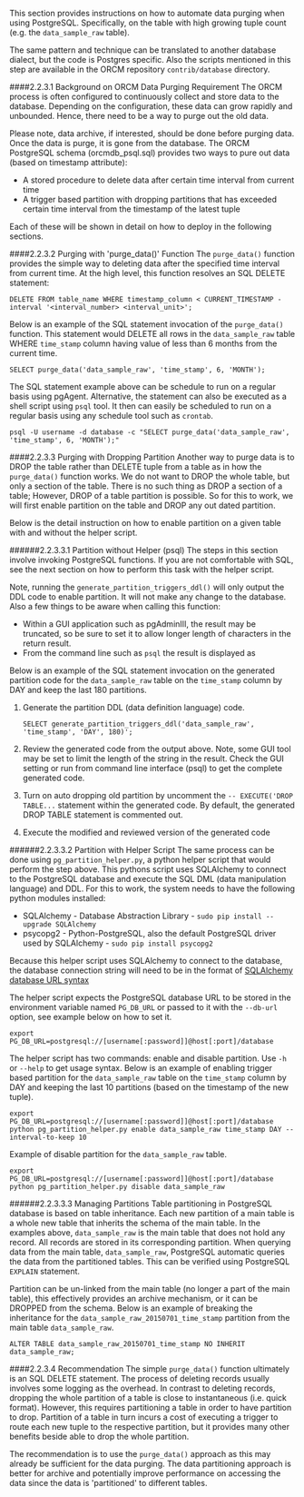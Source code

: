 This section provides instructions on how to automate data purging when using PostgreSQL.  Specifically, on the table with high growing tuple count (e.g. the `data_sample_raw` table).

The same pattern and technique can be translated to another database dialect, but the code is Postgres specific.  Also the scripts mentioned in this step are available in the ORCM repository `contrib/database` directory.

####2.2.3.1 Background on ORCM Data Purging Requirement
The ORCM process is often configured to continuously collect and store data to the database.  Depending on the configuration, these data can grow rapidly and unbounded.  Hence, there need to be a way to purge out the old data.  

Please note, data archive, if interested, should be done before purging data.  Once the data is purge, it is gone from the database.  The ORCM PostgreSQL schema (orcmdb_psql.sql) provides two ways to pure out data (based on timestamp attribute):

* A stored procedure to delete data after certain time interval from current time
* A trigger based partition with dropping partitions that has exceeded certain time interval from the timestamp of the latest tuple

Each of these will be shown in detail on how to deploy in the following sections.

####2.2.3.2 Purging with 'purge_data()' Function
The `purge_data()` function provides the simple way to deleting data after the specified time interval from current time.  At the high level, this function resolves an SQL DELETE statement:

```
DELETE FROM table_name WHERE timestamp_column < CURRENT_TIMESTAMP - interval '<interval_number> <interval_unit>';
```

Below is an example of the SQL statement invocation of the `purge_data()` function.  This statement would DELETE all rows in the `data_sample_raw` table WHERE `time_stamp` column having value of less than 6 months from the current time.

```
SELECT purge_data('data_sample_raw', 'time_stamp', 6, 'MONTH');
```

The SQL statement example above can be schedule to run on a regular basis using pgAgent.  Alternative, the statement can also be executed as a shell script using `psql` tool.  It then can easily be scheduled to run on a regular basis using any schedule tool such as `crontab`.  
 
```
psql -U username -d database -c "SELECT purge_data('data_sample_raw', 'time_stamp', 6, 'MONTH');"
```

####2.2.3.3 Purging with Dropping Partition
Another way to purge data is to DROP the table rather than DELETE tuple from a table as in how the `purge_data()` function works.  We do not want to DROP the whole table, but only a section of the table.  There is no such thing as DROP a section of a table; However, DROP of a table partition is possible.  So for this to work, we will first enable partition on the table and DROP any out dated partition.
 
Below is the detail instruction on how to enable partition on a given table with and without the helper script.

######2.2.3.3.1 Partition without Helper (psql)
The steps in this section involve invoking PostgreSQL functions.  If you are not comfortable with SQL, see the next section on how to perform this task with the helper script.

Note, running the `generate_partition_triggers_ddl()` will only output the DDL code to enable partition.  It will not make any change to the database.  Also a few things to be aware when calling this function:  
* Within a GUI application such as pgAdminIII, the result may be truncated, so be sure to set it to allow longer length of characters in the return result.
* From the command line such as `psql` the result is displayed as 

Below is an example of the SQL statement invocation on the generated partition code for the `data_sample_raw` table on the `time_stamp` column by DAY and keep the last 180 partitions.

1. Generate the partition DDL (data definition language) code.
    
    ```
    SELECT generate_partition_triggers_ddl('data_sample_raw', 'time_stamp', 'DAY', 180)';
    ```
2. Review the generated code from the output above.  Note, some GUI tool may be set to limit the length of the string in the result.  Check the GUI setting or run from command line interface (psql) to get the complete generated code.

3. Turn on auto dropping old partition by uncomment the `-- EXECUTE('DROP TABLE...` statement within the generated code.  By default, the generated DROP TABLE statement is commented out.
 
4. Execute the modified and reviewed version of the generated code

######2.2.3.3.2 Partition with Helper Script
The same process can be done using `pg_partition_helper.py`, a python helper script that would perform the step above.  This pythons script uses SQLAlchemy to connect to the PostgreSQL database and execute the SQL DML (data manipulation language) and DDL.  For this to work, the system needs to have the following python modules installed:
* SQLAlchemy - Database Abstraction Library - `sudo pip install --upgrade SQLAlchemy`
* psycopg2 - Python-PostgreSQL, also the default PostgreSQL driver used by SQLAlchemy - `sudo pip install psycopg2`

Because this helper script uses SQLAlchemy to connect to the database, the database connection string will need to be in the format of [SQLAlchemy database URL syntax](http://docs.sqlalchemy.org/en/latest/core/engines.html#database-urls) 

The helper script expects the PostgreSQL database URL to be stored in the environment variable named `PG_DB_URL` or passed to it with the `--db-url` option, see example below on how to set it.

```
export PG_DB_URL=postgresql://[username[:password]]@host[:port]/database
```

The helper script has two commands:  enable and disable partition.  Use `-h` or `--help` to get usage syntax.  Below is an example of enabling trigger based partition for the `data_sample_raw` table on the `time_stamp` column by DAY and keeping the last 10 partitions (based on the timestamp of the new tuple).

```
export PG_DB_URL=postgresql://[username[:password]]@host[:port]/database
python pg_partition_helper.py enable data_sample_raw time_stamp DAY --interval-to-keep 10 
```

Example of disable partition for the `data_sample_raw` table.

```
export PG_DB_URL=postgresql://[username[:password]]@host[:port]/database
python pg_partition_helper.py disable data_sample_raw 
```

######2.2.3.3.3 Managing Partitions
Table partitioning in PostgreSQL database is based on table inheritance.  Each new partition of a main table is a whole new table that inherits the schema of the main table.  In the examples above, `data_sample_raw` is the main table that does not hold any record.  All records are stored in its corresponding partition.  When querying data from the main table, `data_sample_raw`, PostgreSQL automatic queries the data from the partitioned tables.  This can be verified using PostgreSQL `EXPLAIN` statement.

Partition can be un-linked from the main table (no longer a part of the main table), this effectively provides an archive mechanism, or it can be DROPPED from the schema.  Below is an example of breaking the inheritance for the `data_sample_raw_20150701_time_stamp` partition from the main table `data_sample_raw`.  

```
ALTER TABLE data_sample_raw_20150701_time_stamp NO INHERIT data_sample_raw;
```

####2.2.3.4 Recommendation
The simple `purge_data()` function ultimately is an SQL DELETE statement.  The process of deleting records usually involves some logging as the overhead.  In contrast to deleting records, dropping the whole partition of a table is close to instantaneous (i.e. quick format).  However, this requires partitioning a table in order to have partition to drop.  Partition of a table in turn incurs a cost of executing a trigger to route each new tuple to the respective partition, but it provides many other benefits beside able to drop the whole partition.
  
The recommendation is to use the `purge_data()` approach as this may already be sufficient for the data purging.  The data partitioning approach is better for archive and potentially improve performance on accessing the data since the data is 'partitioned' to different tables.
